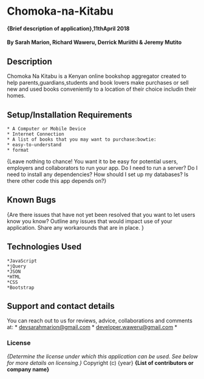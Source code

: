 # Chomoka-na-Kitabu
#### {Brief description of application},11thApril 2018 
#### By **Sarah Marion**, **Richard Waweru**, **Derrick Muriithi** &  **Jeremy Mutito**
## Description

Chomoka Na Kitabu is a Kenyan online bookshop aggregator created to help parents,guardians,students and book lovers make purchases or sell new and used books conveniently to a location of their choice includin their homes.

## Setup/Installation Requirements

    * A Computer or Mobile Device
    * Internet Connection
    * A list of books that you may want to purchase:bowtie:
    * easy-to-understand
    * format

{Leave nothing to chance! You want it to be easy for potential users, employers and collaborators to run your app. Do I need to run a server? Do I need to install any dependencies? How should I set up my databases? Is there other code this app depends on?}
## Known Bugs
{Are there issues that have not yet been resolved that you want to let users know you know? Outline any issues that would impact use of your application. Share any workarounds that are in place. }
## Technologies Used

    *JavaScript
    *jQuery
    *JSON
    *HTML
    *CSS
    *Bootstrap

## Support and contact details
You can reach out to us for reviews, advice, collaborations and comments at:
    * devsarahmarion@gmail.com
    * developer.waweru@gmail.com
    * 

### License
*{Determine the license under which this application can be used.  See below for more details on licensing.}*
Copyright (c) {year} **{List of contributors or company name}**
  